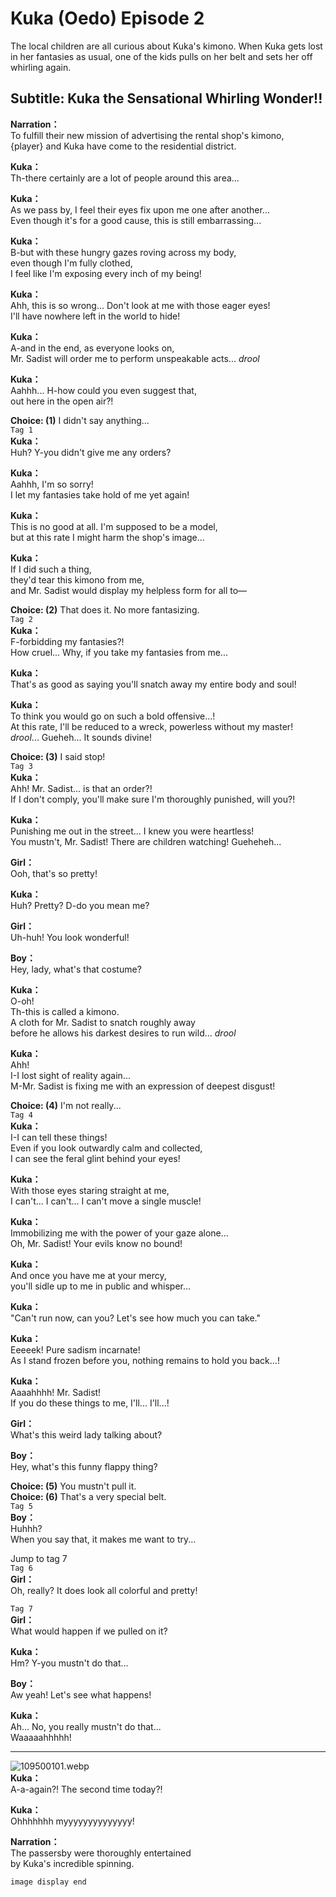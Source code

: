 # Kuka (Oedo) Episode 2
The local children are all curious about Kuka's kimono. When Kuka gets lost in her fantasies as usual, one of the kids pulls on her belt and sets her off whirling again.
  
## Subtitle: Kuka the Sensational Whirling Wonder!!
  
**Narration：**  
To fulfill their new mission of advertising the rental shop's kimono,  
{player} and Kuka have come to the residential district.  
  
**Kuka：**  
Th-there certainly are a lot of people around this area...  
  
**Kuka：**  
As we pass by, I feel their eyes fix upon me one after another...  
Even though it's for a good cause, this is still embarrassing...  
  
**Kuka：**  
B-but with these hungry gazes roving across my body,  
even though I'm fully clothed,  
I feel like I'm exposing every inch of my being!  
  
**Kuka：**  
Ahh, this is so wrong... Don't look at me with those eager eyes!  
I'll have nowhere left in the world to hide!  
  
**Kuka：**  
A-and in the end, as everyone looks on,  
Mr. Sadist will order me to perform unspeakable acts... *drool*  
  
**Kuka：**  
Aahhh... H-how could you even suggest that,  
out here in the open air?!  
  
**Choice: (1)**  I didn't say anything...  
`Tag 1`  
**Kuka：**  
Huh? Y-you didn't give me any orders?  
  
**Kuka：**  
Aahhh, I'm so sorry!  
I let my fantasies take hold of me yet again!  
  
**Kuka：**  
This is no good at all. I'm supposed to be a model,  
 but at this rate I might harm the shop's image...  
  
**Kuka：**  
If I did such a thing,  
 they'd tear this kimono from me,  
and Mr. Sadist would display my helpless form for all to—  
  
**Choice: (2)**  That does it. No more fantasizing.  
`Tag 2`  
**Kuka：**  
F-forbidding my fantasies?!  
How cruel... Why, if you take my fantasies from me...  
  
**Kuka：**  
That's as good as saying you'll snatch away my entire body and soul!  
  
**Kuka：**  
To think you would go on such a bold offensive...!  
At this rate, I'll be reduced to a wreck, powerless without my master!  
*drool*... Gueheh... It sounds divine!  
  
**Choice: (3)**  I said stop!  
`Tag 3`  
**Kuka：**  
Ahh! Mr. Sadist... is that an order?!  
If I don't comply, you'll make sure I'm thoroughly punished, will you?!  
  
**Kuka：**  
Punishing me out in the street... I knew you were heartless!  
You mustn't, Mr. Sadist! There are children watching! Gueheheh...  
  
**Girl：**  
Ooh, that's so pretty!  
  
**Kuka：**  
Huh? Pretty? D-do you mean me?  
  
**Girl：**  
Uh-huh! You look wonderful!  
  
**Boy：**  
Hey, lady, what's that costume?  
  
**Kuka：**  
O-oh!  
 Th-this is called a kimono.  
A cloth for Mr. Sadist to snatch roughly away  
before he allows his darkest desires to run wild... *drool*  
  
**Kuka：**  
Ahh!  
 I-I lost sight of reality again...  
M-Mr. Sadist is fixing me with an expression of deepest disgust!  
  
**Choice: (4)**  I'm not really...  
`Tag 4`  
**Kuka：**  
I-I can tell these things!  
Even if you look outwardly calm and collected,  
I can see the feral glint behind your eyes!  
  
**Kuka：**  
With those eyes staring straight at me,  
I can't... I can't... I can't move a single muscle!  
  
**Kuka：**  
Immobilizing me with the power of your gaze alone...  
Oh, Mr. Sadist! Your evils know no bound!  
  
**Kuka：**  
And once you have me at your mercy,  
you'll sidle up to me in public and whisper...  
  
**Kuka：**  
\"Can't run now, can you? Let's see how much you can take.\"  
  
**Kuka：**  
Eeeeek! Pure sadism incarnate!  
As I stand frozen before you, nothing remains to hold you back...!  
  
**Kuka：**  
Aaaahhhh! Mr. Sadist!  
If you do these things to me, I'll... I'll...!  
  
**Girl：**  
What's this weird lady talking about?  
  
**Boy：**  
Hey, what's this funny flappy thing?  
  
**Choice: (5)**  You mustn't pull it.  
**Choice: (6)**  That's a very special belt.  
`Tag 5`  
**Boy：**  
Huhhh?  
 When you say that, it makes me want to try...  
  
Jump to tag 7  
`Tag 6`  
**Girl：**  
Oh, really? It does look all colorful and pretty!  
  
`Tag 7`  
**Girl：**  
What would happen if we pulled on it?  
  
**Kuka：**  
Hm? Y-you mustn't do that...  
  
**Boy：**  
Aw yeah! Let's see what happens!  
  
**Kuka：**  
Ah... No, you really mustn't do that...  
Waaaaahhhhh!  
  

---  
  
![109500101.webp](https://redive.estertion.win/card/story/109500101.webp)  
**Kuka：**  
A-a-again?! The second time today?!  
  
**Kuka：**  
Ohhhhhhh myyyyyyyyyyyyyy!  
  
**Narration：**  
The passersby were thoroughly entertained  
by Kuka's incredible spinning.  
  
`image display end`  
